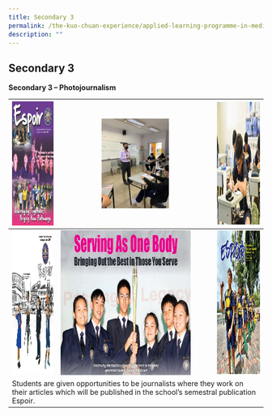 ```yaml
---
title: Secondary 3
permalink: /the-kuo-chuan-experience/applied-learning-programme-in-media-literacy/secondary-3/
description: ""
---
```

## Secondary 3


  
  
**Secondary 3 – Photojournalism**

<table>
<thead>
  <tr>
    <th><img src="/images/The%20Kuo%20Chuan%20Experience/ALP%20In%20Media%20Literacy/s3espoir1.png" width="214" height="245"></th>
    <th><img src="/images/The%20Kuo%20Chuan%20Experience/ALP%20In%20Media%20Literacy/Sec%203%20Espoir%20interview%20with%20Mr%20Justin%20Tan%20our%20principal.jpeg" style="width:45%"></th>
    <th><img src="/images/The%20Kuo%20Chuan%20Experience/ALP%20In%20Media%20Literacy/el1.png" width="216" height="242"></th>
  </tr>
</thead>
<tbody>
  <tr>
    <td><img src="/images/The%20Kuo%20Chuan%20Experience/ALP%20In%20Media%20Literacy/espoir%202017%20v2.jpg" width="214" height="282"></td>
    <td><img src="/images/The%20Kuo%20Chuan%20Experience/ALP%20In%20Media%20Literacy/espoir%202018%20Iss1.jpg" width="257" height="286"></td>
    <td><img src="/images/The%20Kuo%20Chuan%20Experience/ALP%20In%20Media%20Literacy/2020_Espoir_Issu1.jpg" width="220" height="283"></td>
  </tr>
  <tr>
    <td colspan="3">Students are given opportunities to be journalists where they work on their articles which will be published in the school’s semestral publication Espoir. </td>
  </tr>
</tbody>
</table>